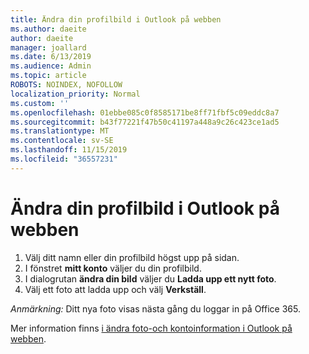 ```yaml
---
title: Ändra din profilbild i Outlook på webben
ms.author: daeite
author: daeite
manager: joallard
ms.date: 6/13/2019
ms.audience: Admin
ms.topic: article
ROBOTS: NOINDEX, NOFOLLOW
localization_priority: Normal
ms.custom: ''
ms.openlocfilehash: 01ebbe085c0f8585171be8ff71fbf5c09eddc8a7
ms.sourcegitcommit: b43f77221f47b50c41197a448a9c26c423ce1ad5
ms.translationtype: MT
ms.contentlocale: sv-SE
ms.lasthandoff: 11/15/2019
ms.locfileid: "36557231"
---
```

# <a name="change-your-profile-picture-in-outlook-on-the-web"></a>Ändra din profilbild i Outlook på webben

1. Välj ditt namn eller din profilbild högst upp på sidan.
1. I fönstret **mitt konto** väljer du din profilbild.
1. I dialogrutan **ändra din bild** väljer du **Ladda upp ett nytt foto**.
1. Välj ett foto att ladda upp och välj **Verkställ**.

*Anmärkning:* Ditt nya foto visas nästa gång du loggar in på Office 365.

Mer information finns [i ändra foto-och kontoinformation i Outlook på webben](https://support.office.com/article/b2dbb289-851d-4bed-93c3-3e136f5659ec).